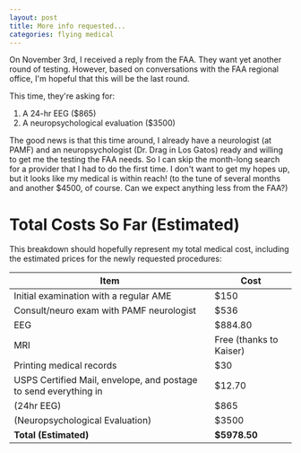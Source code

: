 ```yaml
---
layout: post
title: More info requested...
categories: flying medical
---
```


On November 3rd, I received a reply from the FAA. They want yet another round of
testing. However, based on conversations with the FAA regional office, I'm
hopeful that this will be the last round.

This time, they're asking for:

1. A 24-hr EEG ($865)
2. A neuropsychological evaluation ($3500)

The good news is that this time around, I already have a neurologist (at PAMF)
and an neuropsychologist (Dr. Drag in Los Gatos) ready and willing to get me the
testing the FAA needs. So I can skip the month-long search for a provider that I
had to do the first time. I don't want to get my hopes up, but it looks like
my medical is within reach! (to the tune of several months and another $4500, of
course. Can we expect anything less from the FAA?)

# Total Costs So Far (Estimated)

This breakdown should hopefully represent my total medical cost, including the
estimated prices for the newly requested procedures:

| Item                                                              | Cost                      |
| ----------------------------------------------------------------- | ------------------------- |
| Initial examination with a regular AME                            | $150                      |
| Consult/neuro exam with PAMF neurologist                          | $536                      |
| EEG                                                               | $884.80                   |
| MRI                                                               | Free (thanks to Kaiser)   |
| Printing medical records                                          | $30                       |
| USPS Certified Mail, envelope, and postage to send everything in  | $12.70                    |
| (24hr EEG)                                                        | $865                      |
| (Neuropsychological Evaluation)                                   | $3500                     |
| **Total (Estimated)**                                             | **$5978.50**              |